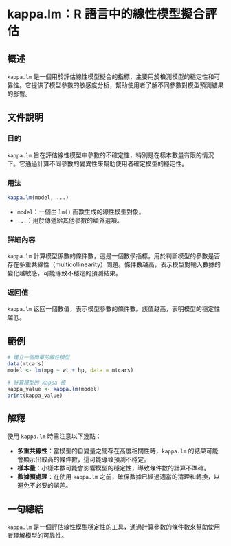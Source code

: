 <!--
Meta Description: # kappa.lm：R 語言中的線性模型擬合評估 ## 概述 `kappa.lm` 是一個用於評估線性模型擬合的指標，主要用於檢測模型的穩定性和可靠性。它提供了模型參數的敏感度分析，幫助使用者了解不同參數對模型預測結果的影響。 ## 文件說明 ### 目的 `kappa.lm` 旨在評估線性模型中...
Meta Keywords: kappa, model, data, mtcars, kappa_value
-->

# kappa.lm：R 語言中的線性模型擬合評估

## 概述
`kappa.lm` 是一個用於評估線性模型擬合的指標，主要用於檢測模型的穩定性和可靠性。它提供了模型參數的敏感度分析，幫助使用者了解不同參數對模型預測結果的影響。

## 文件說明
### 目的
`kappa.lm` 旨在評估線性模型中參數的不確定性，特別是在樣本數量有限的情況下。它通過計算不同參數的變異性來幫助使用者確定模型的穩定性。

### 用法
```R
kappa.lm(model, ...)
```
- `model`：一個由 `lm()` 函數生成的線性模型對象。
- `...`：用於傳遞給其他參數的額外選項。

### 詳細內容
`kappa.lm` 計算模型係數的條件數，這是一個數學指標，用於判斷模型的參數是否存在多重共線性（multicollinearity）問題。條件數越高，表示模型對輸入數據的變化越敏感，可能導致不穩定的預測結果。

### 返回值
`kappa.lm` 返回一個數值，表示模型參數的條件數。該值越高，表明模型的穩定性越低。

## 範例
```R
# 建立一個簡單的線性模型
data(mtcars)
model <- lm(mpg ~ wt + hp, data = mtcars)

# 計算模型的 kappa 值
kappa_value <- kappa.lm(model)
print(kappa_value)
```

## 解釋
使用 `kappa.lm` 時需注意以下幾點：
- **多重共線性**：當模型的自變量之間存在高度相關性時，`kappa.lm` 的結果可能會顯示出較高的條件數，這可能導致預測不穩定。
- **樣本量**：小樣本數可能會影響模型的穩定性，導致條件數的計算不準確。
- **數據預處理**：在使用 `kappa.lm` 之前，確保數據已經過適當的清理和轉換，以避免不必要的誤差。

## 一句總結
`kappa.lm` 是一個評估線性模型穩定性的工具，通過計算參數的條件數來幫助使用者理解模型的可靠性。
